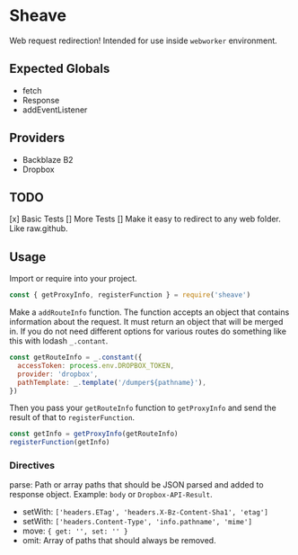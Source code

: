 # Sheave

Web request redirection! Intended for use inside `webworker` environment.

## Expected Globals

* fetch
* Response
* addEventListener

## Providers

* Backblaze B2
* Dropbox

## TODO

[x] Basic Tests
[] More Tests
[] Make it easy to redirect to any web folder. Like raw.github.

## Usage

Import or require into your project.

```javascript
const { getProxyInfo, registerFunction } = require('sheave')
```

Make a `addRouteInfo` function. The function accepts an object that contains information about the request. It must return an object that will be merged in. If you do not need different options for various routes do something like this with lodash `_.contant`.

```javascript
const getRouteInfo = _.constant({
  accessToken: process.env.DROPBOX_TOKEN,
  provider: 'dropbox',
  pathTemplate: _.template('/dumper${pathname}'),
})
```

Then you pass your `getRouteInfo` function to `getProxyInfo` and send the result of that to `registerFunction`.

```javascript
const getInfo = getProxyInfo(getRouteInfo)
registerFunction(getInfo)
```

### Directives

parse: Path or array paths that should be JSON parsed and added to response object. Example: `body` or `Dropbox-API-Result`.

* setWith: `['headers.ETag', 'headers.X-Bz-Content-Sha1', 'etag']`
* setWith: `['headers.Content-Type', 'info.pathname', 'mime']`
* move: `{ get: '', set: '' }`
* omit: Array of paths that should always be removed.
